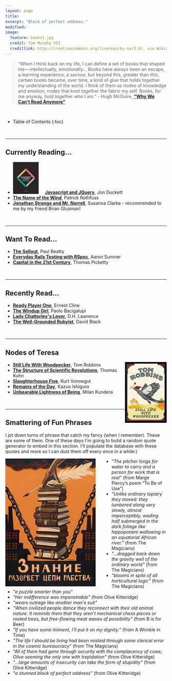 ```yaml
---
layout: page
title:
excerpt: "Block of perfect oddness."
modified:
image:
  feature: books1.jpg
  credit: Tom Murphy VII
  creditlink: http://creativecommons.org/licenses/by-sa/3.0/, via Wikimedia Commons
---
```


>“When I think back on my life, I can define a set of books that shaped me — intellectually, emotionally... Books have always been an escape, a learning experience, a saviour, but beyond this, greater than this, certain books became, over time, a kind of glue that holds together my understanding of the world. I think of them as nodes of knowledge and emotion, nodes that knot together the fabric my self. Books, for me anyway, hold together who I am.” - Hugh McGuire, [**"Why We Can't Read Anymore"**](https://medium.com/@hughmcguire/why-can-t-we-read-anymore-503c38c131fe)

<br/>

* Table of Contents
{:toc}

<br/>

---


## Currently Reading...
* <img style="padding-right: 20px" src="/images/javascript-and-jquery-book-cover.png">[**Javascript and JQuery**](http://javascriptbook.com/), Jon Duckett
* [**The Name of the Wind**](http://www.amazon.com/Name-Wind-Kingkiller-Chronicle/dp/0756404746/ref=sr_1_1?s=books&ie=UTF8&qid=1437298364&sr=1-1&keywords=name+of+the+wind&pebp=1437298365619&perid=10FJZ4KEYJAPT3MYGPQR), Patrick Rothfuss
* [**Jonathan Strange and Mr. Norrell**](http://en.wikipedia.org/wiki/Jonathan_Strange_%26_Mr_Norrell), Susanna Clarke - recommended to me by my friend Brian Glusman!


<br/>



---

## Want To Read...
* [**The Sellout**](http://www.amazon.com/The-Sellout-Novel-Paul-Beatty/dp/0374260508), Paul Beatty
* [**Everyday Rails Testing with RSpec**](https://leanpub.com/everydayrailsrspec?utm_content=buffer6b50a&utm_medium=social&utm_source=twitter.com&utm_campaign=buffer), Aaron Sumner
* [**Capital in the 21st Century**](http://www.amazon.com/Capital-Twenty-First-Century-Thomas-Piketty/dp/067443000X/ref=sr_1_1?s=books&ie=UTF8&qid=1430772685&sr=1-1&keywords=capital+in+the+21st+century), Thomas Picketty


<!-- * [**Git for Teams**](http://gitforteams.com/), Emma Jane Westby -->

<!-- Nicely Said: Writing for the Web with Style and Purpose -->

<!-- Riotous Assembly, Tom Sharpe -->

<!-- DEPT. OF SPECULATION, Jenny Offill -->

<!-- HOLD STILL: A Memoir with Photographs, Sally Mann -->

<!-- The Unfortunate Importance of Beauty, Amanda Filipacchi -->

<!-- Selfish, Shallow, and Self-Absorbed: Sixteen Writers on the Decision Not to Have Kids -->

<!-- Two Books from Tattered Cover -->

<!-- Charles Taylor book at Tattered Cover -->

<!-- * [**The Wallcreeper**](http://www.amazon.com/The-Wallcreeper-Nell-Zink/dp/0989760715), Nell Zink -->



<br/>

---

## Recently Read...

* [**Ready Player One**](http://www.amazon.com/Ready-Player-One-A-Novel/dp/0307887448), Ernest Cline
* [**The Windup Girl**](http://www.amazon.com/The-Windup-Girl-Paolo-Bacigalupi/dp/1597801585), Paolo Bacigalupi
* [**Lady Chatterley's Lover**](http://www.amazon.com/Lady-Chatterleys-Lover-Unexpurgated-Edition-ebook/dp/B003VPX1XY), D.H. Lawrence
* [**The Well-Grounded Rubyist**](http://www.manning.com/black2/), David Black



<br/>

---

## Nodes of Teresa


<img style="float: right; border: 5px solid black" src="/images/stilllife.jpg">

* [**Still Life With Woodpecker**](http://www.amazon.com/Still-Life-Woodpecker-Tom-Robbins/dp/0553348973), Tom Robbins
* [**The Structure of Scientific Revolutions**](http://en.wikipedia.org/wiki/The_Structure_of_Scientific_Revolutions), Thomas Kuhn
* [**Slaughterhouse Five**](http://www.amazon.com/Slaughterhouse-Five-Kurt-Vonnegut/dp/0440180295), Kurt Vonnegut
* [**Remains of the Day**](http://www.amazon.com/The-Remains-Day-Kazuo-Ishiguro/dp/0679731725), Kazuo Ishiguro
* [**Unbearable Lightness of Being**](http://www.amazon.com/Unbearable-Lightness-Being-Milan-Kundera/dp/0060932139), Milan Kundera

<br/>

---

## Smattering of Fun Phrases
I jot down turns of phrase that catch my fancy (when I remember). These are some of them. One of these days I'm going to build a random quote generator to embed in this section. I'll populate the database with these quotes and more so I can dust them off every once in a while:)

<img style="float: left; padding-right: 50px" src="/images/books-to-set-you-free.jpg" alt="Znaniye razorvet tsepi rabstva [Knowledge will break the chains of slavery], a poster by Alexei Radakov (1872-1942).">

* <em>"The pitcher longs for water to carry and a person for work that is real"</em> (from Marge Piercy’s poem “To Be of Use”)
* <em>"Unlike ordinary topiary they moved: they lumbered along very slowly, almost imperceptibly, wading half submerged in the dark foliage like hippopotami wallowing in an equatorial African river."</em> (from The Magicians)
* <em>"...dragged back down the gravity well of the ordinary world"</em> (from The Magicians)
* <em>"blooms in spite of all horticultural logic"</em> (from The Magicians)
* <em>"a puzzle smarter than you"</em>
* <em>"Her indifference was impenetrable"</em> (from Olive Kitteridge)
* <em>"wears outrage like another man's suit"</em>
* <em>"When civilized people dance they reconnect with their old animal nature. It reminds them that they aren’t mechanical chess pieces or rooted trees, but free-flowing meat waves of possibility"</em> (from B is for Beer)
* <em>"If you have some liniment, I’ll put it on my dignity."</em> (from A Wrinkle in Time)
* <em>"The life I should be living had been mislaid through some clerical error in the cosmic bureaucracy"</em> (from The Magicians)
* <em>"All of them had gone through security with the complacency of cows; Olive seeming the only one with trepidation"</em> (from Olive Kitteridge)
* <em>"...large amounts of insecurity can take the form of stupidity"</em> (from Olive Kitteridge)
* <em>"a stunned block of perfect oddness"</em> (from Olive Kitteridge)


